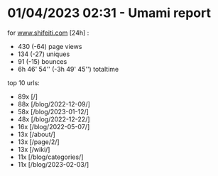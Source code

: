 # 01/04/2023 02:31 - Umami report
for www.shifeiti.com [24h] :

 - 430 (-64) page views
 - 134 (-27) uniques
 - 91 (-15) bounces
 - 6h 46' 54'' (-3h 49' 45'') totaltime


top 10 urls:
 - 89x [/]
 - 88x [/blog/2022-12-09/]
 - 58x [/blog/2023-01-12/]
 - 48x [/blog/2022-12-22/]
 - 16x [/blog/2022-05-07/]
 - 13x [/about/]
 - 13x [/page/2/]
 - 13x [/wiki/]
 - 11x [/blog/categories/]
 - 11x [/blog/2023-02-03/]


